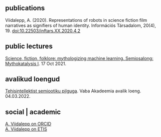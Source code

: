 ## publications

Viidalepp, A. (2020). Representations of robots in science fiction film narratives as signifiers of human identity. Információs Társadalom, 20(4), 19. [doi:10.22503/inftars.XX.2020.4.2](https://doi.org/10.22503/inftars.XX.2020.4.2)

## public lectures

[Science, fiction, folklore: mythologizing machine learning. Semiosalong: Mythokatalysis I](https://www.youtube.com/watch?v=kmfXFkbVWRM&ab_channel=Semiosalong). 17 Oct 2021.


## avalikud loengud

[Tehisintellektist semiootiku pilguga](https://youtu.be/gEoEBE7qHgY). Vaba Akadeemia avalik loeng. 04.03.2022.

## social | academic

[A. Viidalepp on ORCID](https://orcid.org/0000-0002-6206-5681)<br>
[A. Viidalepp on ETIS](https://www.etis.ee/CV/Auli_Viidalepp/eng)

